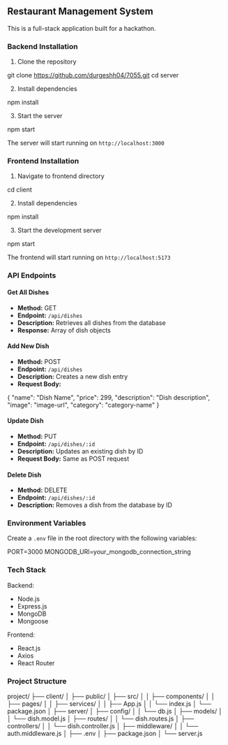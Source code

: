 ## Restaurant Management System

This is a full-stack application built for a hackathon.

### Backend Installation

1. Clone the repository

git clone https://github.com/durgeshh04/7055.git
cd server

2. Install dependencies

npm install

3. Start the server

npm start

The server will start running on `http://localhost:3000`

### Frontend Installation

1. Navigate to frontend directory

cd client

2. Install dependencies

npm install

3. Start the development server

npm start

The frontend will start running on `http://localhost:5173`

### API Endpoints

#### Get All Dishes

- **Method:** GET
- **Endpoint:** `/api/dishes`
- **Description:** Retrieves all dishes from the database
- **Response:** Array of dish objects

#### Add New Dish

- **Method:** POST
- **Endpoint:** `/api/dishes`
- **Description:** Creates a new dish entry
- **Request Body:**

{
"name": "Dish Name",
"price": 299,
"description": "Dish description",
"image": "image-url",
"category": "category-name"
}

#### Update Dish

- **Method:** PUT
- **Endpoint:** `/api/dishes/:id`
- **Description:** Updates an existing dish by ID
- **Request Body:** Same as POST request

#### Delete Dish

- **Method:** DELETE
- **Endpoint:** `/api/dishes/:id`
- **Description:** Removes a dish from the database by ID

### Environment Variables

Create a `.env` file in the root directory with the following variables:

PORT=3000
MONGODB_URI=your_mongodb_connection_string

### Tech Stack

Backend:
- Node.js
- Express.js
- MongoDB
- Mongoose

Frontend:
- React.js
- Axios
- React Router

### Project Structure

project/
├── client/
│   ├── public/
│   ├── src/
│   │   ├── components/
│   │   ├── pages/
│   │   ├── services/
│   │   ├── App.js
│   │   └── index.js
│   └── package.json
│
├── server/
│   ├── config/
│   │   └── db.js
│   ├── models/
│   │   └── dish.model.js
│   ├── routes/
│   │   └── dish.routes.js
│   ├── controllers/
│   │   └── dish.controller.js
│   ├── middleware/
│   │   └── auth.middleware.js
│   ├── .env
│   ├── package.json
│   └── server.js